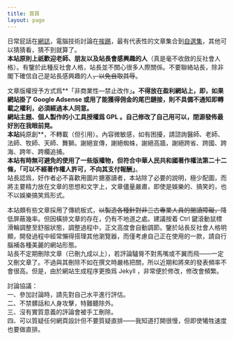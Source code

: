 ```yaml
---
title: 首頁
layout: page
---
```

日常屁話在[網誌](/categories#網誌)，電腦技術討論在[挨踢](/categories#挨踢)，最有代表性的文章集合到[自選集](/categories#自選集)，其他可以猜猜看，猜不到就算了。  
**本站原則上祇歡迎老師、朋友以及站長會感興趣的人**（真是毫不收斂的反社會人格）。有鑒於此種反社會人格，站長並不關心很多人際關係。不要聯絡站長，除非閣下確信自己是站長感興趣的人<del>，以免自取其辱</del>。  

文章版權授予方式爲**「非商業性—禁止改作」**。不得放在盈利網站上，即，如果網站掛了 Google Adsense 或用了能獲得佣金的尾巴鏈接，則不具備不通知即轉載之權利，必須經過本人同意。  
網站主題、個人製作的小工具授權爲 **GPL** 。自己修改了自己用可以，閉源發佈最好別在我眼前晃。  
本站**純原創**，不轉載（但引用）。內容微敏感，如有困擾，請諮詢醫師、老師、法師、牧師、天師、舞獅。謝絕宣傳，謝絕蜘蛛，謝絕高牆，謝絕跨省、跨國、跨海、跨年、跨欄追捕。  
**本站有時無可避免的使用了一些版權物，但符合中華人民共和國著作權法第二十二條，「可以不經著作權人許可，不向其支付報酬」**。  
站長認爲，好作者必不喜歡用圖片搪塞讀者，本站除了必要的說明，極少配圖，而將主要精力放在文章的思想和文字上，文章儘量嚴肅，即使是娛樂的、搞笑的，也不以娛樂搞笑爲形式。  

本站頗有些文章採用了傳統板式，<del>以製造各種針對非三古專業人員的閱讀障礙，</del>降低屏蔽幾率。但因橫排文章的存在，仍有不地道之處。建議按着 Ctrl 鍵滾動鼠標滑輪調整至舒服狀態，調整過程中，正文高度會自動調節。鑒於站長反社會人格明顯，開發過程中經常懶得搭理其他瀏覽器，而僅考慮自己正在使用的一款，請自行腦補各種美麗的網站形態。  
站長不定期刪除文章（已刪九成以上），若評論驢脣不對馬嘴或不翼而飛——一定又刪文章了。不過與其刪除不如在撰文時嚴格把關，所以近期和將來的發表頻率不會很高。但是，由於網站生成程序更換爲 Jekyll ，非常便於修改，修改會頻繁。  

討論協議：  
一、參加討論時，請先對自己水平進行評估。  
二、不禁髒話和人身攻擊，特難聽除外。  
三、沒有實質意義的評論會被手工刪除。  
四、可以質疑任何網頁設計但不要質疑直排——我知道打開很慢，但即使犧牲速度也要做直排。